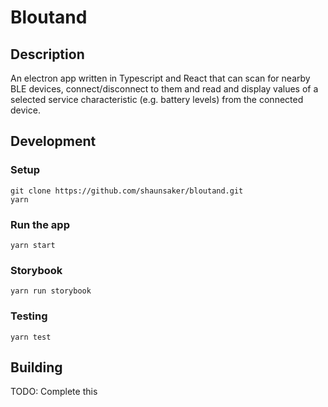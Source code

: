 # Bloutand

## Description

An electron app written in Typescript and React that can scan for nearby BLE devices, connect/disconnect to them and read and display values of a selected service characteristic (e.g. battery levels) from the connected device.

## Development

### Setup

```
git clone https://github.com/shaunsaker/bloutand.git
yarn
```

### Run the app

```
yarn start
```

### Storybook

```
yarn run storybook
```

### Testing

```
yarn test
```

## Building

TODO: Complete this
